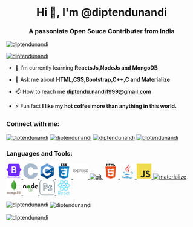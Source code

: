 <h1 align="center">Hi 👋, I'm @diptendunandi</h1>
<h3 align="center">A passoniate Open Souce Contributer from India</h3>

<p align="left"> <img src="https://komarev.com/ghpvc/?username=diptendunandi&label=Profile%20views&color=0e75b6&style=flat" alt="diptendunandi" /> </p>

<p align="left"> <a href="https://github.com/ryo-ma/github-profile-trophy"><img src="https://github-profile-trophy.vercel.app/?username=diptendunandi" alt="diptendunandi" /></a> </p>

- 🌱 I’m currently learning **ReactsJs,NodeJs and MongoDB**

- 💬 Ask me about **HTML,CSS,Bootstrap,C++,C and Materialize**

- 📫 How to reach me **diptendu.nandi1999@gmail.com**

- ⚡ Fun fact **I like my hot coffee more than anything in this world.**

<h3 align="left">Connect with me:</h3>
<p align="left">
<a href="https://twitter.com/diptenduN" target="blank"><img align="center" src="https://cdn.jsdelivr.net/npm/simple-icons@3.0.1/icons/twitter.svg" alt="diptendunandi" height="30" width="40" /></a>
<a href="https://linkedin.com/in/diptendunandi" target="blank"><img align="center" src="https://cdn.jsdelivr.net/npm/simple-icons@3.0.1/icons/linkedin.svg" alt="diptendunandi" height="30" width="40" /></a>
<a href="https://instagram.com/diptendunandi" target="blank"><img align="center" src="https://cdn.jsdelivr.net/npm/simple-icons@3.0.1/icons/instagram.svg" alt="diptendunandi" height="30" width="40" /></a>
<a href="https://www.leetcode.com/diptendunandi" target="blank"><img align="center" src="https://cdn.jsdelivr.net/npm/simple-icons@3.0.1/icons/leetcode.svg" alt="diptendunandi" height="30" width="40" /></a>
</p>

<h3 align="left">Languages and Tools:</h3>
<p align="left"> <a href="https://getbootstrap.com" target="_blank"> <img src="https://raw.githubusercontent.com/devicons/devicon/master/icons/bootstrap/bootstrap-plain-wordmark.svg" alt="bootstrap" width="40" height="40"/> </a> <a href="https://www.cprogramming.com/" target="_blank"> <img src="https://raw.githubusercontent.com/devicons/devicon/master/icons/c/c-original.svg" alt="c" width="40" height="40"/> </a> <a href="https://www.w3schools.com/cpp/" target="_blank"> <img src="https://raw.githubusercontent.com/devicons/devicon/master/icons/cplusplus/cplusplus-original.svg" alt="cplusplus" width="40" height="40"/> </a> <a href="https://www.w3schools.com/css/" target="_blank"> <img src="https://raw.githubusercontent.com/devicons/devicon/master/icons/css3/css3-original-wordmark.svg" alt="css3" width="40" height="40"/> </a> <a href="https://expressjs.com" target="_blank"> <img src="https://raw.githubusercontent.com/devicons/devicon/master/icons/express/express-original-wordmark.svg" alt="express" width="40" height="40"/> </a> <a href="https://git-scm.com/" target="_blank"> <img src="https://www.vectorlogo.zone/logos/git-scm/git-scm-icon.svg" alt="git" width="40" height="40"/> </a> <a href="https://www.w3.org/html/" target="_blank"> <img src="https://raw.githubusercontent.com/devicons/devicon/master/icons/html5/html5-original-wordmark.svg" alt="html5" width="40" height="40"/> </a> <a href="https://www.java.com" target="_blank"> <img src="https://raw.githubusercontent.com/devicons/devicon/master/icons/java/java-original.svg" alt="java" width="40" height="40"/> </a> <a href="https://developer.mozilla.org/en-US/docs/Web/JavaScript" target="_blank"> <img src="https://raw.githubusercontent.com/devicons/devicon/master/icons/javascript/javascript-original.svg" alt="javascript" width="40" height="40"/> </a> <a href="https://materializecss.com/" target="_blank"> <img src="https://raw.githubusercontent.com/prplx/svg-logos/5585531d45d294869c4eaab4d7cf2e9c167710a9/svg/materialize.svg" alt="materialize" width="40" height="40"/> </a> <a href="https://www.mongodb.com/" target="_blank"> <img src="https://raw.githubusercontent.com/devicons/devicon/master/icons/mongodb/mongodb-original-wordmark.svg" alt="mongodb" width="40" height="40"/> </a> <a href="https://nodejs.org" target="_blank"> <img src="https://raw.githubusercontent.com/devicons/devicon/master/icons/nodejs/nodejs-original-wordmark.svg" alt="nodejs" width="40" height="40"/> </a> <a href="https://www.photoshop.com/en" target="_blank"> <img src="https://raw.githubusercontent.com/devicons/devicon/master/icons/photoshop/photoshop-line.svg" alt="photoshop" width="40" height="40"/> </a> <a href="https://reactjs.org/" target="_blank"> <img src="https://raw.githubusercontent.com/devicons/devicon/master/icons/react/react-original-wordmark.svg" alt="react" width="40" height="40"/> </a> </p>

<p><img align="left" src="https://github-readme-stats.vercel.app/api/top-langs?username=diptendunandi&show_icons=true&locale=en&layout=compact" alt="diptendunandi" /></p>

<p>&nbsp;<img align="center" src="https://github-readme-stats.vercel.app/api?username=diptendunandi&show_icons=true&locale=en" alt="diptendunandi" /></p>

<p><img align="center" src="https://github-readme-streak-stats.herokuapp.com/?user=diptendunandi&" alt="diptendunandi" /></p>





<!---
diptendunandi/diptendunandi is a ✨ special ✨ repository because its `README.md` (this file) appears on your GitHub profile.
You can click the Preview link to take a look at your changes.
--->
